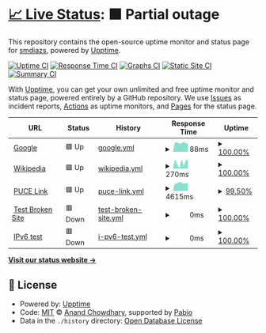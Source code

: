 # [📈 Live Status](https://smdiazs.github.io/Practica2Web): <!--live status--> **🟧 Partial outage**

This repository contains the open-source uptime monitor and status page for [smdiazs](https://smdiazs.github.io/Practica2Web), powered by [Upptime](https://github.com/upptime/upptime).

[![Uptime CI](https://github.com/smdiazs/Practica2Web/workflows/Uptime%20CI/badge.svg)](https://github.com/smdiazs/Practica2Web/actions?query=workflow%3A%22Uptime+CI%22)
[![Response Time CI](https://github.com/smdiazs/Practica2Web/workflows/Response%20Time%20CI/badge.svg)](https://github.com/smdiazs/Practica2Web/actions?query=workflow%3A%22Response+Time+CI%22)
[![Graphs CI](https://github.com/smdiazs/Practica2Web/workflows/Graphs%20CI/badge.svg)](https://github.com/smdiazs/Practica2Web/actions?query=workflow%3A%22Graphs+CI%22)
[![Static Site CI](https://github.com/smdiazs/Practica2Web/workflows/Static%20Site%20CI/badge.svg)](https://github.com/smdiazs/Practica2Web/actions?query=workflow%3A%22Static+Site+CI%22)
[![Summary CI](https://github.com/smdiazs/Practica2Web/workflows/Summary%20CI/badge.svg)](https://github.com/smdiazs/Practica2Web/actions?query=workflow%3A%22Summary+CI%22)

With [Upptime](https://upptime.js.org), you can get your own unlimited and free uptime monitor and status page, powered entirely by a GitHub repository. We use [Issues](https://github.com/smdiazs/Practica2Web/issues) as incident reports, [Actions](https://github.com/smdiazs/Practica2Web/actions) as uptime monitors, and [Pages](https://smdiazs.github.io/Practica2Web) for the status page.

<!--start: status pages-->
<!-- This summary is generated by Upptime (https://github.com/upptime/upptime) -->
<!-- Do not edit this manually, your changes will be overwritten -->
<!-- prettier-ignore -->
| URL | Status | History | Response Time | Uptime |
| --- | ------ | ------- | ------------- | ------ |
| <img alt="" src="https://icons.duckduckgo.com/ip3/www.google.com.ico" height="13"> [Google](https://www.google.com) | 🟩 Up | [google.yml](https://github.com/smdiazs/Practica2Web/commits/HEAD/history/google.yml) | <details><summary><img alt="Response time graph" src="./graphs/google/response-time-week.png" height="20"> 88ms</summary><br><a href="https://smdiazs.github.io/Practica2Web/history/google"><img alt="Response time 98" src="https://img.shields.io/endpoint?url=https%3A%2F%2Fraw.githubusercontent.com%2Fsmdiazs%2FPractica2Web%2FHEAD%2Fapi%2Fgoogle%2Fresponse-time.json"></a><br><a href="https://smdiazs.github.io/Practica2Web/history/google"><img alt="24-hour response time 81" src="https://img.shields.io/endpoint?url=https%3A%2F%2Fraw.githubusercontent.com%2Fsmdiazs%2FPractica2Web%2FHEAD%2Fapi%2Fgoogle%2Fresponse-time-day.json"></a><br><a href="https://smdiazs.github.io/Practica2Web/history/google"><img alt="7-day response time 88" src="https://img.shields.io/endpoint?url=https%3A%2F%2Fraw.githubusercontent.com%2Fsmdiazs%2FPractica2Web%2FHEAD%2Fapi%2Fgoogle%2Fresponse-time-week.json"></a><br><a href="https://smdiazs.github.io/Practica2Web/history/google"><img alt="30-day response time 98" src="https://img.shields.io/endpoint?url=https%3A%2F%2Fraw.githubusercontent.com%2Fsmdiazs%2FPractica2Web%2FHEAD%2Fapi%2Fgoogle%2Fresponse-time-month.json"></a><br><a href="https://smdiazs.github.io/Practica2Web/history/google"><img alt="1-year response time 98" src="https://img.shields.io/endpoint?url=https%3A%2F%2Fraw.githubusercontent.com%2Fsmdiazs%2FPractica2Web%2FHEAD%2Fapi%2Fgoogle%2Fresponse-time-year.json"></a></details> | <details><summary><a href="https://smdiazs.github.io/Practica2Web/history/google">100.00%</a></summary><a href="https://smdiazs.github.io/Practica2Web/history/google"><img alt="All-time uptime 100.00%" src="https://img.shields.io/endpoint?url=https%3A%2F%2Fraw.githubusercontent.com%2Fsmdiazs%2FPractica2Web%2FHEAD%2Fapi%2Fgoogle%2Fuptime.json"></a><br><a href="https://smdiazs.github.io/Practica2Web/history/google"><img alt="24-hour uptime 100.00%" src="https://img.shields.io/endpoint?url=https%3A%2F%2Fraw.githubusercontent.com%2Fsmdiazs%2FPractica2Web%2FHEAD%2Fapi%2Fgoogle%2Fuptime-day.json"></a><br><a href="https://smdiazs.github.io/Practica2Web/history/google"><img alt="7-day uptime 100.00%" src="https://img.shields.io/endpoint?url=https%3A%2F%2Fraw.githubusercontent.com%2Fsmdiazs%2FPractica2Web%2FHEAD%2Fapi%2Fgoogle%2Fuptime-week.json"></a><br><a href="https://smdiazs.github.io/Practica2Web/history/google"><img alt="30-day uptime 100.00%" src="https://img.shields.io/endpoint?url=https%3A%2F%2Fraw.githubusercontent.com%2Fsmdiazs%2FPractica2Web%2FHEAD%2Fapi%2Fgoogle%2Fuptime-month.json"></a><br><a href="https://smdiazs.github.io/Practica2Web/history/google"><img alt="1-year uptime 100.00%" src="https://img.shields.io/endpoint?url=https%3A%2F%2Fraw.githubusercontent.com%2Fsmdiazs%2FPractica2Web%2FHEAD%2Fapi%2Fgoogle%2Fuptime-year.json"></a></details>
| <img alt="" src="https://icons.duckduckgo.com/ip3/en.wikipedia.org.ico" height="13"> [Wikipedia](https://en.wikipedia.org) | 🟩 Up | [wikipedia.yml](https://github.com/smdiazs/Practica2Web/commits/HEAD/history/wikipedia.yml) | <details><summary><img alt="Response time graph" src="./graphs/wikipedia/response-time-week.png" height="20"> 270ms</summary><br><a href="https://smdiazs.github.io/Practica2Web/history/wikipedia"><img alt="Response time 283" src="https://img.shields.io/endpoint?url=https%3A%2F%2Fraw.githubusercontent.com%2Fsmdiazs%2FPractica2Web%2FHEAD%2Fapi%2Fwikipedia%2Fresponse-time.json"></a><br><a href="https://smdiazs.github.io/Practica2Web/history/wikipedia"><img alt="24-hour response time 405" src="https://img.shields.io/endpoint?url=https%3A%2F%2Fraw.githubusercontent.com%2Fsmdiazs%2FPractica2Web%2FHEAD%2Fapi%2Fwikipedia%2Fresponse-time-day.json"></a><br><a href="https://smdiazs.github.io/Practica2Web/history/wikipedia"><img alt="7-day response time 270" src="https://img.shields.io/endpoint?url=https%3A%2F%2Fraw.githubusercontent.com%2Fsmdiazs%2FPractica2Web%2FHEAD%2Fapi%2Fwikipedia%2Fresponse-time-week.json"></a><br><a href="https://smdiazs.github.io/Practica2Web/history/wikipedia"><img alt="30-day response time 283" src="https://img.shields.io/endpoint?url=https%3A%2F%2Fraw.githubusercontent.com%2Fsmdiazs%2FPractica2Web%2FHEAD%2Fapi%2Fwikipedia%2Fresponse-time-month.json"></a><br><a href="https://smdiazs.github.io/Practica2Web/history/wikipedia"><img alt="1-year response time 283" src="https://img.shields.io/endpoint?url=https%3A%2F%2Fraw.githubusercontent.com%2Fsmdiazs%2FPractica2Web%2FHEAD%2Fapi%2Fwikipedia%2Fresponse-time-year.json"></a></details> | <details><summary><a href="https://smdiazs.github.io/Practica2Web/history/wikipedia">100.00%</a></summary><a href="https://smdiazs.github.io/Practica2Web/history/wikipedia"><img alt="All-time uptime 100.00%" src="https://img.shields.io/endpoint?url=https%3A%2F%2Fraw.githubusercontent.com%2Fsmdiazs%2FPractica2Web%2FHEAD%2Fapi%2Fwikipedia%2Fuptime.json"></a><br><a href="https://smdiazs.github.io/Practica2Web/history/wikipedia"><img alt="24-hour uptime 100.00%" src="https://img.shields.io/endpoint?url=https%3A%2F%2Fraw.githubusercontent.com%2Fsmdiazs%2FPractica2Web%2FHEAD%2Fapi%2Fwikipedia%2Fuptime-day.json"></a><br><a href="https://smdiazs.github.io/Practica2Web/history/wikipedia"><img alt="7-day uptime 100.00%" src="https://img.shields.io/endpoint?url=https%3A%2F%2Fraw.githubusercontent.com%2Fsmdiazs%2FPractica2Web%2FHEAD%2Fapi%2Fwikipedia%2Fuptime-week.json"></a><br><a href="https://smdiazs.github.io/Practica2Web/history/wikipedia"><img alt="30-day uptime 100.00%" src="https://img.shields.io/endpoint?url=https%3A%2F%2Fraw.githubusercontent.com%2Fsmdiazs%2FPractica2Web%2FHEAD%2Fapi%2Fwikipedia%2Fuptime-month.json"></a><br><a href="https://smdiazs.github.io/Practica2Web/history/wikipedia"><img alt="1-year uptime 100.00%" src="https://img.shields.io/endpoint?url=https%3A%2F%2Fraw.githubusercontent.com%2Fsmdiazs%2FPractica2Web%2FHEAD%2Fapi%2Fwikipedia%2Fuptime-year.json"></a></details>
| <img alt="" src="https://icons.duckduckgo.com/ip3/www.puce.edu.ec.ico" height="13"> [PUCE Link](https://www.puce.edu.ec/) | 🟩 Up | [puce-link.yml](https://github.com/smdiazs/Practica2Web/commits/HEAD/history/puce-link.yml) | <details><summary><img alt="Response time graph" src="./graphs/puce-link/response-time-week.png" height="20"> 4615ms</summary><br><a href="https://smdiazs.github.io/Practica2Web/history/puce-link"><img alt="Response time 4565" src="https://img.shields.io/endpoint?url=https%3A%2F%2Fraw.githubusercontent.com%2Fsmdiazs%2FPractica2Web%2FHEAD%2Fapi%2Fpuce-link%2Fresponse-time.json"></a><br><a href="https://smdiazs.github.io/Practica2Web/history/puce-link"><img alt="24-hour response time 4662" src="https://img.shields.io/endpoint?url=https%3A%2F%2Fraw.githubusercontent.com%2Fsmdiazs%2FPractica2Web%2FHEAD%2Fapi%2Fpuce-link%2Fresponse-time-day.json"></a><br><a href="https://smdiazs.github.io/Practica2Web/history/puce-link"><img alt="7-day response time 4615" src="https://img.shields.io/endpoint?url=https%3A%2F%2Fraw.githubusercontent.com%2Fsmdiazs%2FPractica2Web%2FHEAD%2Fapi%2Fpuce-link%2Fresponse-time-week.json"></a><br><a href="https://smdiazs.github.io/Practica2Web/history/puce-link"><img alt="30-day response time 4565" src="https://img.shields.io/endpoint?url=https%3A%2F%2Fraw.githubusercontent.com%2Fsmdiazs%2FPractica2Web%2FHEAD%2Fapi%2Fpuce-link%2Fresponse-time-month.json"></a><br><a href="https://smdiazs.github.io/Practica2Web/history/puce-link"><img alt="1-year response time 4565" src="https://img.shields.io/endpoint?url=https%3A%2F%2Fraw.githubusercontent.com%2Fsmdiazs%2FPractica2Web%2FHEAD%2Fapi%2Fpuce-link%2Fresponse-time-year.json"></a></details> | <details><summary><a href="https://smdiazs.github.io/Practica2Web/history/puce-link">99.50%</a></summary><a href="https://smdiazs.github.io/Practica2Web/history/puce-link"><img alt="All-time uptime 99.77%" src="https://img.shields.io/endpoint?url=https%3A%2F%2Fraw.githubusercontent.com%2Fsmdiazs%2FPractica2Web%2FHEAD%2Fapi%2Fpuce-link%2Fuptime.json"></a><br><a href="https://smdiazs.github.io/Practica2Web/history/puce-link"><img alt="24-hour uptime 100.00%" src="https://img.shields.io/endpoint?url=https%3A%2F%2Fraw.githubusercontent.com%2Fsmdiazs%2FPractica2Web%2FHEAD%2Fapi%2Fpuce-link%2Fuptime-day.json"></a><br><a href="https://smdiazs.github.io/Practica2Web/history/puce-link"><img alt="7-day uptime 99.50%" src="https://img.shields.io/endpoint?url=https%3A%2F%2Fraw.githubusercontent.com%2Fsmdiazs%2FPractica2Web%2FHEAD%2Fapi%2Fpuce-link%2Fuptime-week.json"></a><br><a href="https://smdiazs.github.io/Practica2Web/history/puce-link"><img alt="30-day uptime 99.77%" src="https://img.shields.io/endpoint?url=https%3A%2F%2Fraw.githubusercontent.com%2Fsmdiazs%2FPractica2Web%2FHEAD%2Fapi%2Fpuce-link%2Fuptime-month.json"></a><br><a href="https://smdiazs.github.io/Practica2Web/history/puce-link"><img alt="1-year uptime 99.77%" src="https://img.shields.io/endpoint?url=https%3A%2F%2Fraw.githubusercontent.com%2Fsmdiazs%2FPractica2Web%2FHEAD%2Fapi%2Fpuce-link%2Fuptime-year.json"></a></details>
| <img alt="" src="https://icons.duckduckgo.com/ip3/tetrssa.io.ico" height="13"> [Test Broken Site](https://tetrssa.io/) | 🟥 Down | [test-broken-site.yml](https://github.com/smdiazs/Practica2Web/commits/HEAD/history/test-broken-site.yml) | <details><summary><img alt="Response time graph" src="./graphs/test-broken-site/response-time-week.png" height="20"> 0ms</summary><br><a href="https://smdiazs.github.io/Practica2Web/history/test-broken-site"><img alt="Response time 0" src="https://img.shields.io/endpoint?url=https%3A%2F%2Fraw.githubusercontent.com%2Fsmdiazs%2FPractica2Web%2FHEAD%2Fapi%2Ftest-broken-site%2Fresponse-time.json"></a><br><a href="https://smdiazs.github.io/Practica2Web/history/test-broken-site"><img alt="24-hour response time 0" src="https://img.shields.io/endpoint?url=https%3A%2F%2Fraw.githubusercontent.com%2Fsmdiazs%2FPractica2Web%2FHEAD%2Fapi%2Ftest-broken-site%2Fresponse-time-day.json"></a><br><a href="https://smdiazs.github.io/Practica2Web/history/test-broken-site"><img alt="7-day response time 0" src="https://img.shields.io/endpoint?url=https%3A%2F%2Fraw.githubusercontent.com%2Fsmdiazs%2FPractica2Web%2FHEAD%2Fapi%2Ftest-broken-site%2Fresponse-time-week.json"></a><br><a href="https://smdiazs.github.io/Practica2Web/history/test-broken-site"><img alt="30-day response time 0" src="https://img.shields.io/endpoint?url=https%3A%2F%2Fraw.githubusercontent.com%2Fsmdiazs%2FPractica2Web%2FHEAD%2Fapi%2Ftest-broken-site%2Fresponse-time-month.json"></a><br><a href="https://smdiazs.github.io/Practica2Web/history/test-broken-site"><img alt="1-year response time 0" src="https://img.shields.io/endpoint?url=https%3A%2F%2Fraw.githubusercontent.com%2Fsmdiazs%2FPractica2Web%2FHEAD%2Fapi%2Ftest-broken-site%2Fresponse-time-year.json"></a></details> | <details><summary><a href="https://smdiazs.github.io/Practica2Web/history/test-broken-site">100.00%</a></summary><a href="https://smdiazs.github.io/Practica2Web/history/test-broken-site"><img alt="All-time uptime 100.00%" src="https://img.shields.io/endpoint?url=https%3A%2F%2Fraw.githubusercontent.com%2Fsmdiazs%2FPractica2Web%2FHEAD%2Fapi%2Ftest-broken-site%2Fuptime.json"></a><br><a href="https://smdiazs.github.io/Practica2Web/history/test-broken-site"><img alt="24-hour uptime 100.00%" src="https://img.shields.io/endpoint?url=https%3A%2F%2Fraw.githubusercontent.com%2Fsmdiazs%2FPractica2Web%2FHEAD%2Fapi%2Ftest-broken-site%2Fuptime-day.json"></a><br><a href="https://smdiazs.github.io/Practica2Web/history/test-broken-site"><img alt="7-day uptime 100.00%" src="https://img.shields.io/endpoint?url=https%3A%2F%2Fraw.githubusercontent.com%2Fsmdiazs%2FPractica2Web%2FHEAD%2Fapi%2Ftest-broken-site%2Fuptime-week.json"></a><br><a href="https://smdiazs.github.io/Practica2Web/history/test-broken-site"><img alt="30-day uptime 100.00%" src="https://img.shields.io/endpoint?url=https%3A%2F%2Fraw.githubusercontent.com%2Fsmdiazs%2FPractica2Web%2FHEAD%2Fapi%2Ftest-broken-site%2Fuptime-month.json"></a><br><a href="https://smdiazs.github.io/Practica2Web/history/test-broken-site"><img alt="1-year uptime 100.00%" src="https://img.shields.io/endpoint?url=https%3A%2F%2Fraw.githubusercontent.com%2Fsmdiazs%2FPractica2Web%2FHEAD%2Fapi%2Ftest-broken-site%2Fuptime-year.json"></a></details>
| <img alt="" src="https://icons.duckduckgo.com/ip3/null.ico" height="13"> [IPv6 test](forwardemail.net) | 🟥 Down | [i-pv6-test.yml](https://github.com/smdiazs/Practica2Web/commits/HEAD/history/i-pv6-test.yml) | <details><summary><img alt="Response time graph" src="./graphs/i-pv6-test/response-time-week.png" height="20"> 0ms</summary><br><a href="https://smdiazs.github.io/Practica2Web/history/i-pv6-test"><img alt="Response time 0" src="https://img.shields.io/endpoint?url=https%3A%2F%2Fraw.githubusercontent.com%2Fsmdiazs%2FPractica2Web%2FHEAD%2Fapi%2Fi-pv6-test%2Fresponse-time.json"></a><br><a href="https://smdiazs.github.io/Practica2Web/history/i-pv6-test"><img alt="24-hour response time 0" src="https://img.shields.io/endpoint?url=https%3A%2F%2Fraw.githubusercontent.com%2Fsmdiazs%2FPractica2Web%2FHEAD%2Fapi%2Fi-pv6-test%2Fresponse-time-day.json"></a><br><a href="https://smdiazs.github.io/Practica2Web/history/i-pv6-test"><img alt="7-day response time 0" src="https://img.shields.io/endpoint?url=https%3A%2F%2Fraw.githubusercontent.com%2Fsmdiazs%2FPractica2Web%2FHEAD%2Fapi%2Fi-pv6-test%2Fresponse-time-week.json"></a><br><a href="https://smdiazs.github.io/Practica2Web/history/i-pv6-test"><img alt="30-day response time 0" src="https://img.shields.io/endpoint?url=https%3A%2F%2Fraw.githubusercontent.com%2Fsmdiazs%2FPractica2Web%2FHEAD%2Fapi%2Fi-pv6-test%2Fresponse-time-month.json"></a><br><a href="https://smdiazs.github.io/Practica2Web/history/i-pv6-test"><img alt="1-year response time 0" src="https://img.shields.io/endpoint?url=https%3A%2F%2Fraw.githubusercontent.com%2Fsmdiazs%2FPractica2Web%2FHEAD%2Fapi%2Fi-pv6-test%2Fresponse-time-year.json"></a></details> | <details><summary><a href="https://smdiazs.github.io/Practica2Web/history/i-pv6-test">100.00%</a></summary><a href="https://smdiazs.github.io/Practica2Web/history/i-pv6-test"><img alt="All-time uptime 100.00%" src="https://img.shields.io/endpoint?url=https%3A%2F%2Fraw.githubusercontent.com%2Fsmdiazs%2FPractica2Web%2FHEAD%2Fapi%2Fi-pv6-test%2Fuptime.json"></a><br><a href="https://smdiazs.github.io/Practica2Web/history/i-pv6-test"><img alt="24-hour uptime 100.00%" src="https://img.shields.io/endpoint?url=https%3A%2F%2Fraw.githubusercontent.com%2Fsmdiazs%2FPractica2Web%2FHEAD%2Fapi%2Fi-pv6-test%2Fuptime-day.json"></a><br><a href="https://smdiazs.github.io/Practica2Web/history/i-pv6-test"><img alt="7-day uptime 100.00%" src="https://img.shields.io/endpoint?url=https%3A%2F%2Fraw.githubusercontent.com%2Fsmdiazs%2FPractica2Web%2FHEAD%2Fapi%2Fi-pv6-test%2Fuptime-week.json"></a><br><a href="https://smdiazs.github.io/Practica2Web/history/i-pv6-test"><img alt="30-day uptime 100.00%" src="https://img.shields.io/endpoint?url=https%3A%2F%2Fraw.githubusercontent.com%2Fsmdiazs%2FPractica2Web%2FHEAD%2Fapi%2Fi-pv6-test%2Fuptime-month.json"></a><br><a href="https://smdiazs.github.io/Practica2Web/history/i-pv6-test"><img alt="1-year uptime 100.00%" src="https://img.shields.io/endpoint?url=https%3A%2F%2Fraw.githubusercontent.com%2Fsmdiazs%2FPractica2Web%2FHEAD%2Fapi%2Fi-pv6-test%2Fuptime-year.json"></a></details>

<!--end: status pages-->

[**Visit our status website →**](https://smdiazs.github.io/Practica2Web)

## 📄 License

- Powered by: [Upptime](https://github.com/upptime/upptime)
- Code: [MIT](./LICENSE) © [Anand Chowdhary](https://anandchowdhary.com), supported by [Pabio](https://pabio.com)
- Data in the `./history` directory: [Open Database License](https://opendatacommons.org/licenses/odbl/1-0/)

